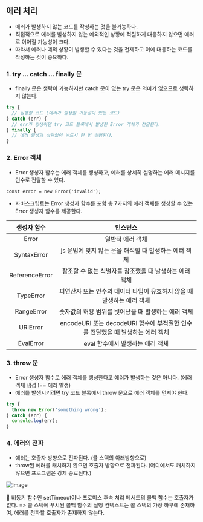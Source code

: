 ## 에러 처리

- 에러가 발생하지 않는 코드를 작성하는 것을 불가능하다.
- 직접적으로 에러를 발생하지 않는 예외적인 상황에 적절하게 대응하지 않으면 에러로 이어질 가능성이 크다.
- 따라서 에러나 예외 상황이 발생할 수 있다는 것을 전제하고 이에 대응하는 코드를 작성하는 것이 중요하다.

### 1. try ... catch ... finally 문

- finally 문은 생략이 가능하지만 catch 문이 없는 try 문은 의미가 없으므로 생략하지 않는다.

```jsx
try {
  // 실행할 코드 (에러가 발생할 가능성이 있는 코드)
} catch (err) {
  // err가 방생하면 try 코드 블록에서 발생한 Error 객체가 전달된다.
} finally {
  // 에러 발생과 상관없이 반드시 한 번 실행된다.
}
```

### 2. Error 객체

- Error 생성자 함수는 에러 객체를 생성하고, 에러를 상세히 설명하는 에러 메시지를 인수로 전달할 수 있다.

`const error = new Error('invalid');`

- 자바스크립트는 Error 생성자 함수를 포함 총 7가지의 에러 객체를 생성할 수 있는 Error 생성자 함수를 제공한다.

|생성자 함수|인스턴스|
|:--:|:--:|
|Error|일반적 에러 객체|
|SyntaxError|js 문법에 맞지 않는 문을 해석할 때 발생하는 에러 객체|
|ReferenceError|참조할 수 없는 식별자를 참조했을 때 발생하는 에러 객체|
|TypeError|피연산자 또는 인수의 데이터 타입이 유효하지 않을 때 발생하는 에러 객체|
|RangeError|숫자값의 허용 범위를 벗어났을 때 발생하는 에러 객체|
|URIError|encodeURI 또는 decodeURI 함수에 부적절한 인수를 전달했을 때 발생하는 에러 객체|
|EvalError|eval 함수에서 발생하는 에러 객체|

### 3. throw 문

- Error 생성자 함수로 에러 객체를 생성한다고 에러가 발생하는 것은 아니다. (에러 객체 생성 !== 에러 발생)
- 에러를 발생시키려면 try 코드 블록에서 throw 문으로 에러 객체를 던져야 한다.

```jsx
try {
  throw new Error('something wrong');
} catch (err) {
  console.log(err);
}
```

### 4. 에러의 전파

- 에러는 호출자 방향으로 전파된다. (콜 스택의 아래방향으로)
- throw된 에러를 캐치하지 않으면 호출자 방향으로 전파된다. (어디에서도 캐치하지 않으면 프로그램은 강제 종료된다.)

![image](https://github.com/6uamy/modern-javascript-study/assets/79950091/52c80932-9625-41b0-9a44-872320b901d0)

🌠  비동기 함수인 setTimeout이나 프로미스 후속 처리 메서드의 콜백 함수는 호출자가 없다.
=> 콜 스택에 푸시된 콜백 함수의 실행 컨텍스트는 콜 스택의 가장 하부에 존재하여, 에러를 전파할 호출자가 존재하지 않는다.















